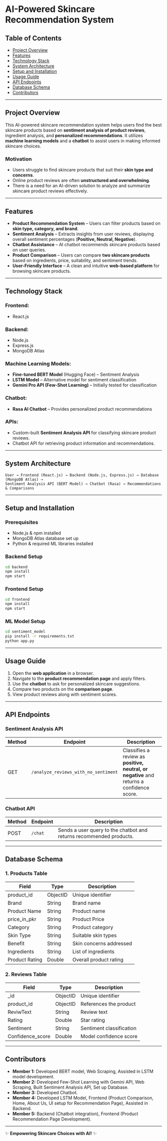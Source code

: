 # **AI-Powered Skincare Recommendation System**

## **Table of Contents**
- [Project Overview](#project-overview)
- [Features](#features)
- [Technology Stack](#technology-stack)
- [System Architecture](#system-architecture)
- [Setup and Installation](#setup-and-installation)
- [Usage Guide](#usage-guide)
- [API Endpoints](#api-endpoints)
- [Database Schema](#database-schema)
- [Contributors](#contributors)

---

## **Project Overview**
This AI-powered skincare recommendation system helps users find the best skincare products based on **sentiment analysis of product reviews**, ingredient analysis, and **personalized recommendations**. It utilizes **machine learning models** and a **chatbot** to assist users in making informed skincare choices.

### **Motivation**
- Users struggle to find skincare products that suit their **skin type and concerns**.
- Online product reviews are often **unstructured and overwhelming**.
- There is a need for an AI-driven solution to analyze and summarize skincare product reviews effectively.

---

## **Features**
+ **Product Recommendation System** – Users can filter products based on **skin type, category, and brand**.
+ **Sentiment Analysis** – Extracts insights from user reviews, displaying overall sentiment percentages (**Positive, Neutral, Negative**).
+ **Chatbot Assistance** – AI chatbot recommends skincare products based on user queries.
+ **Product Comparison** – Users can compare **two skincare products** based on ingredients, price, suitability, and sentiment trends.
+ **User-Friendly Interface** – A clean and intuitive **web-based platform** for browsing skincare products.

---

## **Technology Stack**
### **Frontend:**
- React.js

### **Backend:**
- Node.js
- Express.js
- MongoDB Atlas

### **Machine Learning Models:**
- **Fine-tuned BERT Model** (Hugging Face) – Sentiment Analysis
- **LSTM Model** – Alternative model for sentiment classification
- **Gemini Pro API (Few-Shot Learning)** – Initially tested for classification

### **Chatbot:**
- **Rasa AI Chatbot** – Provides personalized product recommendations

### **APIs:**
- Custom-built **Sentiment Analysis API** for classifying skincare product reviews.
- Chatbot API for retrieving product information and recommendations.

---

## **System Architecture**
```
User → Frontend (React.js) → Backend (Node.js, Express.js) → Database (MongoDB Atlas) →
Sentiment Analysis API (BERT Model) → Chatbot (Rasa) → Recommendations & Comparisons
```
---

## **Setup and Installation**
### **Prerequisites**
- Node.js & npm installed
- MongoDB Atlas database set up
- Python & required ML libraries installed

### **Backend Setup**
```sh
cd backend
npm install
npm start
```

### **Frontend Setup**
```sh
cd frontend
npm install
npm start
```

### **ML Model Setup**
```sh
cd sentiment_model
pip install -r requirements.txt
python app.py
```

---

## **Usage Guide**
1. Open the **web application** in a browser.
2. Navigate to the **product recommendation page** and apply filters.
3. Use the **chatbot** to ask for personalized skincare suggestions.
4. Compare two products on the **comparison page**.
5. View product reviews along with sentiment scores.

---

## **API Endpoints**
### **Sentiment Analysis API**
| Method | Endpoint | Description |
|--------|---------|-------------|
| GET | `/analyze_reviews_with_no_sentiment` | Classifies a review as **positive, neutral, or negative** and returns a confidence score. |

### **Chatbot API**
| Method | Endpoint | Description |
|--------|---------|-------------|
| POST | `/chat` | Sends a user query to the chatbot and returns recommended products. |

---

## **Database Schema**
### **1. Products Table**
| Field | Type | Description |
|--------|------|-------------|
| product_id | ObjectID | Unique identifier |
| Brand | String | Brand name |
| Product Name | String | Product name |
| price_in_pkr| String | Product Price
| Category | String | Product category |
| Skin Type | String | Suitable skin types |
| Benefit| String | Skin concerns addressed|
| Ingredients | String | List of ingredients |
| Product Rating| Double | Overall product rating
### **2. Reviews Table**
| Field | Type | Description |
|--------|------|-------------|
| _id | ObjectID | Unique identifier |
| product_id | ObjectID | References the product |
| ReviwText | String | Review text |
| Rating | Double | Star rating |
| Sentiment | String | Sentiment classification |
| Confidence_score | Double | Model confidence score |

---

## **Contributors**
- **Member 1:** Developed BERT model, Web Scraping, Assisted in LSTM model development.
- **Member 2:** Developed Few-Shot Learning with Gemini API, Web Scraping, Built Sentiment Analysis API, Set up Database.
- **Member 3:** Developed Chatbot.
- **Member 4:** Developed LSTM Model, Frontend (Product Comparison, Home, About Us, UI setup for Recommendation Page), Assisted in Backend.
- **Member 5:** Backend (Chatbot integration), Frontend (Product Recommendation Page Development).

---

✨ **Empowering Skincare Choices with AI!** ✨
